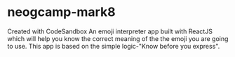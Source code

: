 # neogcamp-mark8
Created with CodeSandbox
An emoji interpreter app built with ReactJS which will help you know the correct meaning of the the emoji you are going to use. This app is based on the simple logic-"Know before you express".
